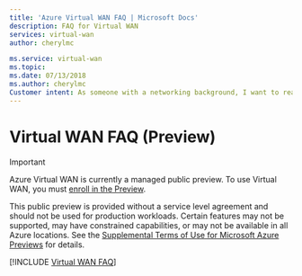 ```yaml
---
title: 'Azure Virtual WAN FAQ | Microsoft Docs'
description: FAQ for Virtual WAN
services: virtual-wan
author: cherylmc

ms.service: virtual-wan
ms.topic: 
ms.date: 07/13/2018
ms.author: cherylmc
Customer intent: As someone with a networking background, I want to read more details about Virtual WAN in a FAQ format.
---
```


# Virtual WAN FAQ (Preview)

> [!IMPORTANT]
> Azure Virtual WAN is currently a managed public preview. To use Virtual WAN, you must [enroll in the Preview](virtual-wan-about.md).
>
> This public preview is provided without a service level agreement and should not be used for production workloads. Certain features may not be supported, may have constrained capabilities, or may not be available in all Azure locations. See the [Supplemental Terms of Use for Microsoft Azure Previews](https://azure.microsoft.com/support/legal/preview-supplemental-terms/) for details.

[!INCLUDE [Virtual WAN FAQ](../../includes/virtual-wan-faq-include.md)]